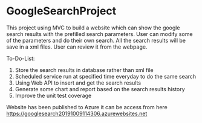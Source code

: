 # GoogleSearchProject

This project using MVC to build a website which can show the google search results with the prefilled search parameters. User can modify some of the parameters and do their own search. All the search results will be save in a xml files. User can review it from the webpage.

To-Do-List:
1. Store the search results in database rather than xml file
2. Scheduled service run at specified time everyday to do the same search
3. Using Web API to insert and get the search results
4. Generate some chart and report based on the search results history
5. Improve the unit test coverage

Website has been published to Azure it can be access from here https://googlesearch20191009114306.azurewebsites.net
